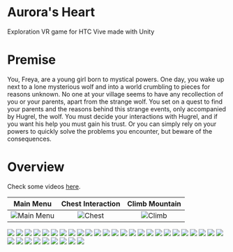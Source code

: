 # Aurora's Heart
Exploration VR game for HTC Vive made with Unity

# Premise

You, Freya, are a young girl born to mystical powers. One day, you wake up next to a lone 
mysterious wolf and into a world crumbling to pieces for reasons unknown. No one at your
village seems to have any recollection of you or your parents, apart from the strange wolf. You
set on a quest to find your parents and the reasons behind this strange events, only
accompanied by Hugrel, the wolf. You must decide your interactions with Hugrel, and if you
want his help you must gain his trust. Or you can simply rely on your powers to quickly solve the
problems you encounter, but beware of the consequences.

# Overview
Check some videos [here](https://www.youtube.com/playlist?list=PL0ESwRe-UpiLHowOu0vHDyskvulGUTKnE).

Main Menu                  |  Chest Interaction       |  Climb Mountain
:-------------------------:|:------------------------:|:-------------------------:
![Main Menu](img/intro.gif "Main Menu")  |  ![Chest](img/chest.gif "Chest")  |  ![Climb](img/climb.gif "Climb")

![](img/Diapositivo1.JPG)
![](img/Diapositivo2.JPG)
![](img/Diapositivo3.JPG)
![](img/Diapositivo4.JPG)
![](img/Diapositivo5.JPG)
![](img/Diapositivo6.JPG)
![](img/Diapositivo7.JPG)
![](img/Diapositivo8.JPG)
![](img/Diapositivo9.JPG)
![](img/Diapositivo10.JPG)
![](img/Diapositivo11.JPG)
![](img/Diapositivo12.JPG)
![](img/Diapositivo13.JPG)
![](img/Diapositivo14.JPG)
![](img/Diapositivo15.JPG)
![](img/Diapositivo16.JPG)
![](img/Diapositivo17.JPG)
![](img/Diapositivo18.JPG)
![](img/Diapositivo19.JPG)
![](img/Diapositivo20.JPG)
![](img/Diapositivo21.JPG)
![](img/Diapositivo22.JPG)
![](img/Diapositivo23.JPG)
![](img/Diapositivo24.JPG)
![](img/Diapositivo25.JPG)
![](img/Diapositivo26.JPG)
![](img/Diapositivo27.JPG)
![](img/Diapositivo28.JPG)
![](img/Diapositivo29.JPG)
![](img/Diapositivo30.JPG)
![](img/Diapositivo31.JPG)
![](img/Diapositivo32.JPG)
![](img/Diapositivo33.JPG)
![](img/Diapositivo34.JPG)
